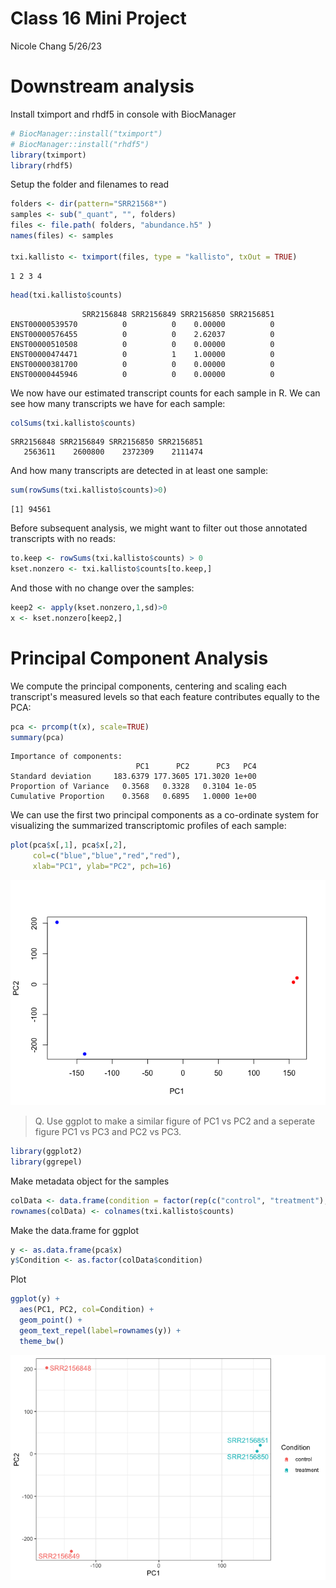 Class 16 Mini Project
================
Nicole Chang
5/26/23

# Downstream analysis

Install tximport and rhdf5 in console with BiocManager

``` r
# BiocManager::install("tximport")
# BiocManager::install("rhdf5")
library(tximport)
library(rhdf5)
```

Setup the folder and filenames to read

``` r
folders <- dir(pattern="SRR21568*")
samples <- sub("_quant", "", folders)
files <- file.path( folders, "abundance.h5" )
names(files) <- samples

txi.kallisto <- tximport(files, type = "kallisto", txOut = TRUE)
```

    1 2 3 4 

``` r
head(txi.kallisto$counts)
```

                    SRR2156848 SRR2156849 SRR2156850 SRR2156851
    ENST00000539570          0          0    0.00000          0
    ENST00000576455          0          0    2.62037          0
    ENST00000510508          0          0    0.00000          0
    ENST00000474471          0          1    1.00000          0
    ENST00000381700          0          0    0.00000          0
    ENST00000445946          0          0    0.00000          0

We now have our estimated transcript counts for each sample in R. We can
see how many transcripts we have for each sample:

``` r
colSums(txi.kallisto$counts)
```

    SRR2156848 SRR2156849 SRR2156850 SRR2156851 
       2563611    2600800    2372309    2111474 

And how many transcripts are detected in at least one sample:

``` r
sum(rowSums(txi.kallisto$counts)>0)
```

    [1] 94561

Before subsequent analysis, we might want to filter out those annotated
transcripts with no reads:

``` r
to.keep <- rowSums(txi.kallisto$counts) > 0
kset.nonzero <- txi.kallisto$counts[to.keep,]
```

And those with no change over the samples:

``` r
keep2 <- apply(kset.nonzero,1,sd)>0
x <- kset.nonzero[keep2,]
```

# **Principal Component Analysis**

We compute the principal components, centering and scaling each
transcript's measured levels so that each feature contributes equally to
the PCA:

``` r
pca <- prcomp(t(x), scale=TRUE)
summary(pca)
```

    Importance of components:
                                PC1      PC2      PC3   PC4
    Standard deviation     183.6379 177.3605 171.3020 1e+00
    Proportion of Variance   0.3568   0.3328   0.3104 1e-05
    Cumulative Proportion    0.3568   0.6895   1.0000 1e+00

We can use the first two principal components as a co-ordinate system
for visualizing the summarized transcriptomic profiles of each sample:

``` r
plot(pca$x[,1], pca$x[,2],
     col=c("blue","blue","red","red"),
     xlab="PC1", ylab="PC2", pch=16)
```

![](class16_files/figure-commonmark/unnamed-chunk-9-1.png)

> Q. Use ggplot to make a similar figure of PC1 vs PC2 and a seperate
> figure PC1 vs PC3 and PC2 vs PC3.

``` r
library(ggplot2)
library(ggrepel)
```

Make metadata object for the samples

``` r
colData <- data.frame(condition = factor(rep(c("control", "treatment"), each = 2)))
rownames(colData) <- colnames(txi.kallisto$counts)
```

Make the data.frame for ggplot

``` r
y <- as.data.frame(pca$x)
y$Condition <- as.factor(colData$condition)
```

Plot

``` r
ggplot(y) +
  aes(PC1, PC2, col=Condition) +
  geom_point() +
  geom_text_repel(label=rownames(y)) +
  theme_bw()
```

![](class16_files/figure-commonmark/unnamed-chunk-13-1.png)
